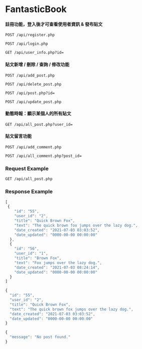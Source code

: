 # FantasticBook
#### 註冊功能，登入後才可查看使用者資訊 & 發布貼文   
`POST /api/register.php`  

`POST /api/login.php` 

`GET /api/user_info.php?id=`
#### 貼文新增 / 刪除 / 查詢 / 修改功能
`POST /api/add_post.php` 

`POST /api/delete_post.php` 

`POST /api/post.php?id=` 

`POST /api/update_post.php`
#### 動態時報：顯示某個人的所有貼文
`GET /api/all_post.php?user_id=`
#### 貼文留言功能
`POST /api/add_comment.php` 

`POST /api/all_comment.php?post_id=` 
### Request Example	
`GET /api/all_post.php`
### Response Example	
```javascript    	
[	
 {	
    "id": "55",	
    "user_id": "2",	
    "title": "Quick Brown Fox",	
    "text": "The quick brown fox jumps over the lazy dog.",	
    "date_created": "2021-07-03 03:03:52",	
    "date_updated": "0000-00-00 00:00:00"	
  },	
  {	
    "id": "56",	
    "user_id": "1",	
    "title": "Brown Fox",	
    "text": "Fox jumps over the lazy dog.",	
    "date_created": "2021-07-03 08:24:14",	
    "date_updated": "0000-00-00 00:00:00"	
  }	
]
```
```javascript	
{	
  "id": "55",	
  "user_id": "2",	
  "title": "Quick Brown Fox",	
  "text": "The quick brown fox jumps over the lazy dog.",	
  "date_created": "2021-07-03 03:03:52",	
  "date_updated": "0000-00-00 00:00:00"	
}
```
```javascript	
{	
  "message": "No post found."
}
```
